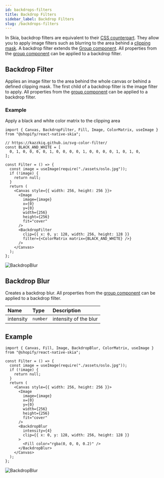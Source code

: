 ```yaml
---
id: backdrops-filters
title: Backdrop Filters
sidebar_label: Backdrop Filters
slug: /backdrops-filters
---
```


In Skia, backdrop filters are equivalent to their [CSS counterpart](https://developer.mozilla.org/en-US/docs/Web/CSS/backdrop-filter). They allow you to apply image filters such as blurring to the area behind a [clipping mask](/docs/group#clipping-operations). A backdrop filter extends the [Group component](/docs/group#clipping-operations). All properties from the [group component](/docs/group) can be applied to a backdrop filter.

## Backdrop Filter
Applies an image filter to the area behind the whole canvas or behind a defined clipping mask. The first child of a backdrop filter is the image filter to apply. All properties from the [group component](/docs/group) can be applied to a backdrop filter.

### Example

Apply a black and white color matrix to the clipping area

```tsx twoslash
import { Canvas, BackdropFilter, Fill, Image, ColorMatrix, useImage } from "@shopify/react-native-skia";

// https://kazzkiq.github.io/svg-color-filter/
const BLACK_AND_WHITE = [
  0, 1, 0, 0, 0, 0, 1, 0, 0, 0, 0, 1, 0, 0, 0, 0, 1, 0, 1, 0,
];

const Filter = () => {
  const image = useImage(require("./assets/oslo.jpg"));
  if (!image) {
    return null;
  }
  return (
    <Canvas style={{ width: 256, height: 256 }}>
      <Image
        image={image}
        x={0}
        y={0}
        width={256}
        height={256}
        fit="cover"
      />
      <BackdropFilter
        clip={{ x: 0, y: 128, width: 256, height: 128 }}
        filter={<ColorMatrix matrix={BLACK_AND_WHITE} />}
      />
    </Canvas>
  );
};
```

![BackdropBlur](assets/backdrop-filters/filter.png)

## Backdrop Blur

Creates a backdrop blur. All properties from the [group component](/docs/group) can be applied to a backdrop filter.

| Name      | Type                |  Description                                             |
|:----------|:--------------------|:---------------------------------------------------------|
| intensity | `number`            | intensity of the blur                                    |

## Example

```tsx twoslash
import { Canvas, Fill, Image, BackdropBlur, ColorMatrix, useImage } from "@shopify/react-native-skia";

const Filter = () => {
  const image = useImage(require("./assets/oslo.jpg"));
  if (!image) {
    return null;
  }
  return (
    <Canvas style={{ width: 256, height: 256 }}>
      <Image
        image={image}
        x={0}
        y={0}
        width={256}
        height={256}
        fit="cover"
      />
      <BackdropBlur
        intensity={4}
        clip={{ x: 0, y: 128, width: 256, height: 128 }}
      >
        <Fill color="rgba(0, 0, 0, 0.2)" />
      </BackdropBlur>
    </Canvas>
  );
};
```

![BackdropBlur](assets/backdrop-filters/blur.png)
